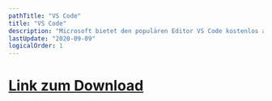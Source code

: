 ```yaml
---
pathTitle: "VS Code"
title: "VS Code"
description: "Microsoft bietet den populären Editor VS Code kostenlos an, der sich durch seine Schnelligkeit und Vielzahl an Extensions insbesondere für Webentwicklung gut eignet."
lastUpdate: "2020-09-09"
logicalOrder: 1
---
```


# [Link zum Download](https://code.visualstudio.com/)

